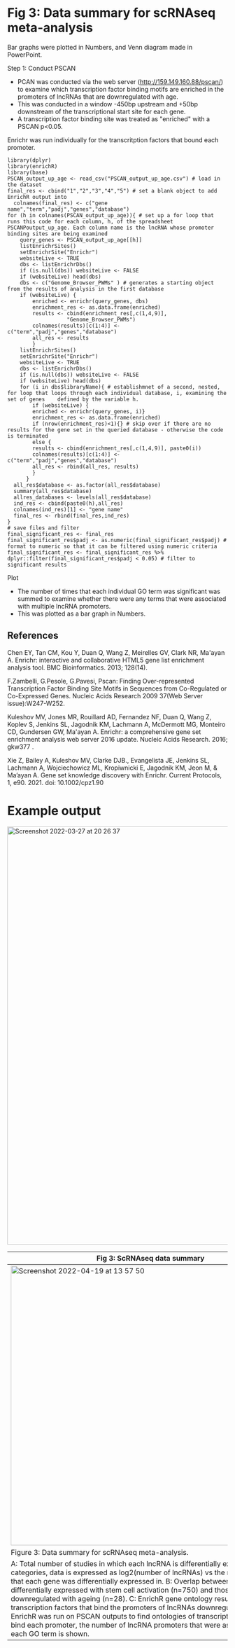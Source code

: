 # Fig 3: Data summary for scRNAseq meta-analysis 

Bar graphs were plotted in Numbers, and Venn diagram made in PowerPoint.

Step 1: Conduct PSCAN
- PCAN was conducted via the web server (http://159.149.160.88/pscan/) to examine which transcription factor binding motifs are enriched in the promoters of lncRNAs that are downregulated with age.
- This was conducted in a window -450bp upstream and +50bp downstream of the transcriptional start site for each gene.
- A transcription factor binding site was treated as "enriched" with a PSCAN p<0.05.

Enrichr was run individually for the transcritption factors that bound each promoter. 

```{r}
library(dplyr)
library(enrichR)
library(base)
PSCAN_output_up_age <- read_csv("PSCAN_output_up_age.csv") # load in the dataset
final_res <- cbind("1","2","3","4","5") # set a blank object to add EnrichR output into
  colnames(final_res) <- c("gene name","term","padj","genes","database")
for (h in colnames(PSCAN_output_up_age)){ # set up a for loop that runs this code for each column, h, of the spreadsheet PSCANPoutput_up_age. Each column name is the lncRNA whose promoter binding sites are being examined
    query_genes <- PSCAN_output_up_age[[h]]
    listEnrichrSites()
    setEnrichrSite("Enrichr")
    websiteLive <- TRUE
    dbs <- listEnrichrDbs()
    if (is.null(dbs)) websiteLive <- FALSE
    if (websiteLive) head(dbs)
    dbs <- c("Genome_Browser_PWMs" ) # generates a starting object from the results of analysis in the first database
    if (websiteLive) {
        enriched <- enrichr(query_genes, dbs)
        enrichment_res <- as.data.frame(enriched)
        results <- cbind(enrichment_res[,c(1,4,9)],
                   "Genome_Browser_PWMs")
        colnames(results)[c(1:4)] <- c("term","padj","genes","database")
        all_res <- results 
        }
    listEnrichrSites()
    setEnrichrSite("Enrichr")
    websiteLive <- TRUE
    dbs <- listEnrichrDbs()
    if (is.null(dbs)) websiteLive <- FALSE
    if (websiteLive) head(dbs)
    for (i in dbs$libraryName){ # establishmnet of a second, nested, for loop that loops through each individual database, i, examining the set of genes    defined by the variable h.
        if (websiteLive) {
        enriched <- enrichr(query_genes, i)}
        enrichment_res <- as.data.frame(enriched)
        if (nrow(enrichment_res)<1){} # skip over if there are no results for the gene set in the queried database - otherwise the code is terminated
        else {
        results <- cbind(enrichment_res[,c(1,4,9)], paste0(i))
        colnames(results)[c(1:4)] <- c("term","padj","genes","database")
        all_res <- rbind(all_res, results) 
        }
      }
  all_res$database <- as.factor(all_res$database)
  summary(all_res$database)
  allres_databases <- levels(all_res$database)
  ind_res <- cbind(paste0(h),all_res)
  colnames(ind_res)[1] <- "gene name"
  final_res <- rbind(final_res,ind_res)
}
# save files and filter
final_significant_res <- final_res
final_significant_res$padj <- as.numeric(final_significant_res$padj) # format to numeric so that it can be filtered using numeric criteria
final_significant_res <- final_significant_res %>% dplyr::filter(final_significant_res$padj < 0.05) # filter to significant results
```

Plot
- The number of times that each individual GO term was significant was summed to examine whether there were any terms that were associated with multiple lncRNA promoters.
- This was plotted as a bar graph in Numbers.

## References

Chen EY, Tan CM, Kou Y, Duan Q, Wang Z, Meirelles GV, Clark NR, Ma'ayan A. Enrichr: interactive and collaborative HTML5 gene list enrichment analysis tool. BMC Bioinformatics. 2013; 128(14).

F.Zambelli, G.Pesole, G.Pavesi, Pscan: Finding Over-represented Transcription Factor Binding Site Motifs in Sequences from Co-Regulated or Co-Expressed Genes. Nucleic Acids Research 2009 37(Web Server issue):W247-W252.

Kuleshov MV, Jones MR, Rouillard AD, Fernandez NF, Duan Q, Wang Z, Koplev S, Jenkins SL, Jagodnik KM, Lachmann A, McDermott MG, Monteiro CD, Gundersen GW, Ma'ayan A. Enrichr: a comprehensive gene set enrichment analysis web server 2016 update. Nucleic Acids Research. 2016; gkw377 .

Xie Z, Bailey A, Kuleshov MV, Clarke DJB., Evangelista JE, Jenkins SL, Lachmann A, Wojciechowicz ML, Kropiwnicki E, Jagodnik KM, Jeon M, & Ma’ayan A. Gene set knowledge discovery with Enrichr. Current Protocols, 1, e90. 2021. doi: 10.1002/cpz1.90

# Example output

<img width="955" alt="Screenshot 2022-03-27 at 20 26 37" src="https://user-images.githubusercontent.com/67189202/160297444-ad11f8dd-103b-46f3-b69d-78919f4dd2c6.png">

| Fig 3: ScRNAseq data summary |
| --- |
| <img width="639" alt="Screenshot 2022-04-19 at 13 57 50" src="https://user-images.githubusercontent.com/67189202/164009216-30ee741b-264d-4d9c-8446-53f16fcbf2ef.png"> |
| Figure 3: Data summary for scRNAseq meta-analysis. |
| A: Total number of studies in which each lncRNA is differentially expressed across all categories, data is expressed as log2(number of lncRNAs) vs the number of studies that each gene was differentially expressed in. B: Overlap between lncRNAs differentially expressed with stem cell activation (n=750) and those that are downregulated with ageing (n=28). C: EnrichR gene ontology results for transcription factors that bind the promoters of lncRNAs downregulated with age. EnrichR was run on PSCAN outputs to find ontologies of transcription factors that bind each promoter, the number of lncRNA promoters that were associated with each GO term is shown. |
